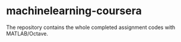 # machinelearning-coursera
The repository contains the whole completed  assignment codes with MATLAB/Octave.
